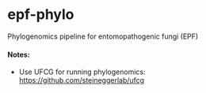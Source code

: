 # epf-phylo
Phylogenomics pipeline for entomopathogenic fungi (EPF)



#### Notes:
- Use UFCG for running phylogenomics: https://github.com/steineggerlab/ufcg
